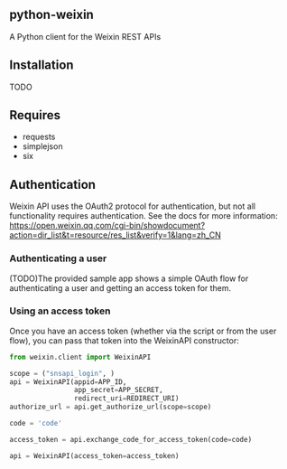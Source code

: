 python-weixin
-----
A Python client for the Weixin REST APIs

Installation
-----
TODO

Requires
-----
* requests
* simplejson
* six


Authentication
-----
Weixin API uses the OAuth2 protocol for authentication, but not all functionality requires authentication.
See the docs for more information: https://open.weixin.qq.com/cgi-bin/showdocument?action=dir_list&t=resource/res_list&verify=1&lang=zh_CN


### Authenticating a user
(TODO)The provided sample app shows a simple OAuth flow for authenticating a user and getting an access token for them.


### Using an access token
Once you have an access token (whether via the script or from the user flow), you can  pass that token into the WeixinAPI constructor:

``` python
from weixin.client import WeixinAPI

scope = ("snsapi_login", )
api = WeixinAPI(appid=APP_ID,
                app_secret=APP_SECRET,
                redirect_uri=REDIRECT_URI)
authorize_url = api.get_authorize_url(scope=scope)

code = 'code'

access_token = api.exchange_code_for_access_token(code=code)

api = WeixinAPI(access_token=access_token)
```

